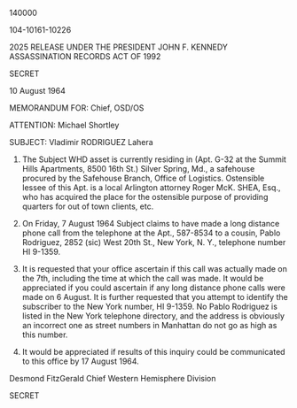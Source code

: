 140000

104-10161-10226

2025 RELEASE UNDER THE PRESIDENT JOHN F. KENNEDY ASSASSINATION RECORDS ACT OF 1992

SECRET

10 August 1964

MEMORANDUM FOR: Chief, OSD/OS

ATTENTION: Michael Shortley

SUBJECT: Vladimir RODRIGUEZ Lahera

1.  The Subject WHD asset is currently residing in (Apt. G-32 at the Summit Hills Apartments, 8500 16th St.) Silver Spring, Md., a safehouse procured by the Safehouse Branch, Office of Logistics. Ostensible lessee of this Apt. is a local Arlington attorney Roger McK. SHEA, Esq., who has acquired the place for the ostensible purpose of providing quarters for out of town clients, etc.

2.  On Friday, 7 August 1964 Subject claims to have made a long distance phone call from the telephone at the Apt., 587-8534 to a cousin, Pablo Rodriguez, 2852 (sic) West 20th St., New York, N. Y., telephone number HI 9-1359.

3.  It is requested that your office ascertain if this call was actually made on the 7th, including the time at which the call was made. It would be appreciated if you could ascertain if any long distance phone calls were made on 6 August. It is further requested that you attempt to identify the subscriber to the New York number, HI 9-1359. No Pablo Rodriguez is listed in the New York telephone directory, and the address is obviously an incorrect one as street numbers in Manhattan do not go as high as this number.

4.  It would be appreciated if results of this inquiry could be communicated to this office by 17 August 1964.

Desmond FitzGerald
Chief
Western Hemisphere Division

SECRET
